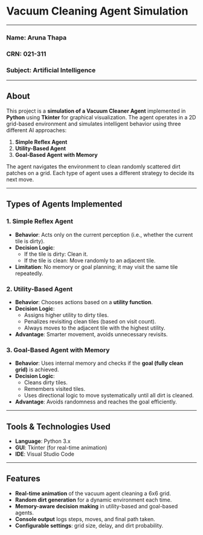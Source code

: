 #  Vacuum Cleaning Agent Simulation

---

###  Name: Aruna Thapa  
###  CRN: 021-311  
###  Subject: Artificial Intelligence  

---

##  About

This project is a **simulation of a Vacuum Cleaner Agent** implemented in **Python** using **Tkinter** for graphical visualization. The agent operates in a 2D grid-based environment and simulates intelligent behavior using three different AI approaches:  

1. **Simple Reflex Agent**  
2. **Utility-Based Agent**  
3. **Goal-Based Agent with Memory**

The agent navigates the environment to clean randomly scattered dirt patches on a grid. Each type of agent uses a different strategy to decide its next move.

---

##  Types of Agents Implemented

### 1. Simple Reflex Agent
- **Behavior**: Acts only on the current perception (i.e., whether the current tile is dirty).
- **Decision Logic**:
  - If the tile is dirty: Clean it.
  - If the tile is clean: Move randomly to an adjacent tile.
- **Limitation**: No memory or goal planning; it may visit the same tile repeatedly.

### 2. Utility-Based Agent
- **Behavior**: Chooses actions based on a **utility function**.
- **Decision Logic**:
  - Assigns higher utility to dirty tiles.
  - Penalizes revisiting clean tiles (based on visit count).
  - Always moves to the adjacent tile with the highest utility.
- **Advantage**: Smarter movement, avoids unnecessary revisits.

### 3. Goal-Based Agent with Memory
- **Behavior**: Uses internal memory and checks if the **goal (fully clean grid)** is achieved.
- **Decision Logic**:
  - Cleans dirty tiles.
  - Remembers visited tiles.
  - Uses directional logic to move systematically until all dirt is cleaned.
- **Advantage**: Avoids randomness and reaches the goal efficiently.

---

##  Tools & Technologies Used

- **Language**: Python 3.x  
- **GUI**: Tkinter (for real-time animation)  
- **IDE**: Visual Studio Code  

---

## Features

- **Real-time animation** of the vacuum agent cleaning a 6x6 grid.  
- **Random dirt generation** for a dynamic environment each time.  
- **Memory-aware decision making** in utility-based and goal-based agents.  
- **Console output** logs steps, moves, and final path taken.  
- **Configurable settings**: grid size, delay, and dirt probability.
